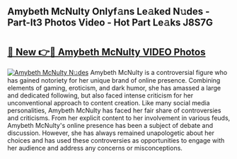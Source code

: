 ## Amybeth McNulty Onlyf𝚊ns Le𝚊ked N𝚞des - Part-lt3 Photos Video - Hot Part Le𝚊ks J8S7G

# <h2><a href="http://ac35169.deff.icu/?id=Amybeth+McNulty">🔗 New 👉🔴 Amybeth McNulty VIDEO Photos</a></h2>

[![Amybeth McNulty N𝚞des](https://i.imgur.com/rIISA9y.gif)](http://ac35169.deff.icu/?id=Amybeth+McNulty)
Amybeth McNulty is a controversial figure who has gained notoriety for her unique brand of online presence. Combining elements of gaming, eroticism, and dark humor, she has amassed a large and dedicated following, but also faced intense criticism for her unconventional approach to content creation. Like many social media personalities, Amybeth McNulty has faced her fair share of controversies and criticisms. From her explicit content to her involvement in various feuds, Amybeth McNulty's online presence has been a subject of debate and discussion. However, she has always remained unapologetic about her choices and has used these controversies as opportunities to engage with her audience and address any concerns or misconceptions.
